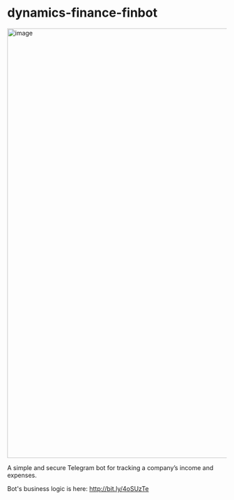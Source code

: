 # dynamics-finance-finbot

<img width="2000" height="987" alt="image" src="https://github.com/user-attachments/assets/eb9bbee1-9cf6-4cdb-b68e-965f8c9bc061" />

A simple and secure Telegram bot for tracking a company’s income and expenses.

Bot's business logic is here: http://bit.ly/4oSUzTe
